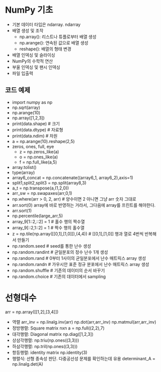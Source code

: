 # NumPy 기초
- 기본 데이터 타입은 ndarray. ndarray
- 배열 생성 및 조작
  - np.array(): 리스트나 튜플로부터 배열 생성
  - np.arange(): 연속된 값으로 배열 생성
  - reshape(): 배열의 형태 변경
- 배열 인덱싱 및 슬라이싱
- NumPy의 수학적 연산
- 부울 인덱싱 및 팬시 인덱싱
- 파일 입출력

## 코드 예제
- import numpy as np
- np.sqrt(array)
- np.arange(10)
- np.array([1,2,3])
- print(data.shape) # 크기
- print(data.dtype) # 자료형
- print(data.ndim)  # 차원
- a = np.arange(10).reshape(2,5)
- zeros, ones, full, eye
  - z = np.zeros_like(a)
  - o = np.ones_like(a)
  - f = np.full_like(a,5)
- array.tolist()
- type(array)
- array6_concat = np.concatenate((array6_1, array6_2),axis=1)
- split1,split2,split3 = np.split(array8,3)
- a_t = np.transpose(a,(1,2,0))
- arr_sw = np.swapaxes(arr,0,1)
- np.where(arr > 0, 2, arr) # 양수이면 2 아니면 그냥 arr 숫자 그대로
- arr.sort(0) array에 바로 반영하는 거라서, 그다음에 array를 프린트를 해야한다.
- arr.sort(1)
- np.percentile(large_arr,5)
- array_9[1::2,::2] = 1 # 홀수 행의 짝수열
- array_9[::2,1::2] = 1 # 짝수 행의 홀수열
- z = np.tile(np.array([[0,1],[1,0]]),(4,4)) # [[0,1],[1,0]] 행과 열로 4번씩 반복해서 만들기
- np.random.seed       # seed를 통한 난수 생성
- np.random.randint    # 균일분포의 정수 난수 1개 생성
- np.random.rand       # 0부터 1사이의 균일분포에서 난수 매트릭스 array 생성
- np.random.randn      # 가우시안 표준 정규 분포에서 난수 매트릭스 array 생성
- np.random.shuffle    # 기존의 데이터의 순서 바꾸기
- np.random.choice     # 기존의 데이터에서 sampling

# 선형대수
arr = np.array([[1,2],[3,4]])
- 역렬
arr_inv = np.linalg.inv(arr)
np.dot(arr,arr_inv)
np.matmul(arr,arr_inv)
- 정방행렬: Square matrix nxn
a = np.full((2,2),7)
- 대각행렬: Diagonal matrix
np.diag([1,2,3])
- 상삼각행렬: np.triu(np.ones((3,3)))
- 하삼각행렬: np.tril(np.ones((3,3)))
- 항등행렬: identity matrix
np.identity(3)
- 행렬식: 선형 종속성 판단. 다중공선성 문제를 확인하는데 유용
determinant_A = np.linalg.det(A)
